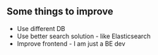 ## Some things to improve
* Use different DB
* Use better search solution - like Elasticsearch
* Improve frontend - I am just a BE dev
